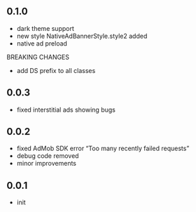 ## 0.1.0

* dark theme support
* new style NativeAdBannerStyle.style2 added
* native ad preload

BREAKING CHANGES 
* add DS prefix to all classes

## 0.0.3

* fixed interstitial ads showing bugs

## 0.0.2

* fixed AdMob SDK error “Too many recently failed requests”
* debug code removed
* minor improvements

## 0.0.1

* init
